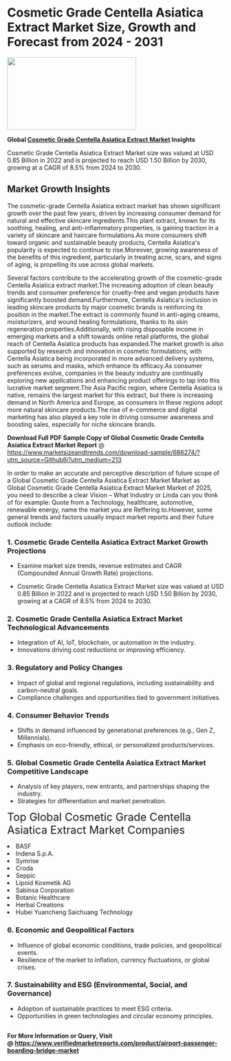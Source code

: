 <H1>Cosmetic Grade Centella Asiatica Extract Market Size, Growth and Forecast from 2024 - 2031</H1><img class="aligncenter size-medium wp-image-584254" src="https://thirdeyenews.in/wp-content/uploads/2024/09/Global-Market-Research-300x168.jpeg" alt="" width="300" height="168" /><p><strong>Global&nbsp;<a href="https://www.marketsizeandtrends.com/download-sample/686274/?utm_source=Github8j?utm_medium=213">Cosmetic Grade Centella Asiatica Extract Market</a> Insights</strong></p><p>Cosmetic Grade Centella Asiatica Extract Market size was valued at USD 0.85 Billion in 2022 and is projected to reach USD 1.50 Billion by 2030, growing at a CAGR of 8.5% from 2024 to 2030.</p><p><h2>Market Growth Insights</h2> <p>The cosmetic-grade Centella Asiatica extract market has shown significant growth over the past few years, driven by increasing consumer demand for natural and effective skincare ingredients.This plant extract, known for its soothing, healing, and anti-inflammatory properties, is gaining traction in a variety of skincare and haircare formulations.As more consumers shift toward organic and sustainable beauty products, Centella Asiatica's popularity is expected to continue to rise.Moreover, growing awareness of the benefits of this ingredient, particularly in treating acne, scars, and signs of aging, is propelling its use across global markets.</p> <p>Several factors contribute to the accelerating growth of the cosmetic-grade Centella Asiatica extract market.The increasing adoption of clean beauty trends and consumer preference for cruelty-free and vegan products have significantly boosted demand.Furthermore, Centella Asiatica's inclusion in leading skincare products by major cosmetic brands is reinforcing its position in the market.The extract is commonly found in anti-aging creams, moisturizers, and wound healing formulations, thanks to its skin regeneration properties.Additionally, with rising disposable income in emerging markets and a shift towards online retail platforms, the global reach of Centella Asiatica products has expanded.The market growth is also supported by research and innovation in cosmetic formulations, with Centella Asiatica being incorporated in more advanced delivery systems, such as serums and masks, which enhance its efficacy.As consumer preferences evolve, companies in the beauty industry are continually exploring new applications and enhancing product offerings to tap into this lucrative market segment.The Asia Pacific region, where Centella Asiatica is native, remains the largest market for this extract, but there is increasing demand in North America and Europe, as consumers in these regions adopt more natural skincare products.The rise of e-commerce and digital marketing has also played a key role in driving consumer awareness and boosting sales, especially for niche skincare brands.<p><span class=""><strong>Download Full PDF Sample Copy of Global Cosmetic Grade Centella Asiatica Extract Market Report</strong> @ <a href="https://www.marketsizeandtrends.com/download-sample/686274/?utm_source=Github8j?utm_medium=213" target="_blank">https://www.marketsizeandtrends.com/download-sample/686274/?utm_source=Github8j?utm_medium=213</a></span></p><p>In order to make an accurate and perceptive description of future scope of a Global&nbsp;Cosmetic Grade Centella Asiatica Extract Market Market as Global&nbsp;Cosmetic Grade Centella Asiatica Extract Market Market of 2025, you need to describe a clear Vision &ndash; What Industry or Linda can you think of for example: Quote from a Technology, healthcare, automotive, renewable energy, name the market you are Reffering to.However, some general trends and factors usually impact market reports and their future outlook include:</p><h3>1.&nbsp;<strong>Cosmetic Grade Centella Asiatica Extract Market Growth Projections</strong></h3><ul><li>Examine market size trends, revenue estimates and CAGR (Compounded Annual Growth Rate) projections.</li><li><p>Cosmetic Grade Centella Asiatica Extract Market size was valued at USD 0.85 Billion in 2022 and is projected to reach USD 1.50 Billion by 2030, growing at a CAGR of 8.5% from 2024 to 2030.</p></li></ul><h3>2.&nbsp;<strong>Cosmetic Grade Centella Asiatica Extract Market Technological Advancements</strong></h3><ul><li>Integration of AI, IoT, blockchain, or automation in the industry.</li><li>Innovations driving cost reductions or improving efficiency.</li></ul><h3>3.&nbsp;<strong>Regulatory and Policy Changes</strong></h3><ul><li>Impact of global and regional regulations, including sustainability and carbon-neutral goals.</li><li>Compliance challenges and opportunities tied to government initiatives.</li></ul><h3>4.&nbsp;<strong>Consumer Behavior Trends</strong></h3><ul><li>Shifts in demand influenced by generational preferences (e.g., Gen Z, Millennials).</li><li>Emphasis on eco-friendly, ethical, or personalized products/services.</li></ul><h3>5.&nbsp;<strong>Global Cosmetic Grade Centella Asiatica Extract Market Competitive Landscape</strong></h3><ul><li>Analysis of key players, new entrants, and partnerships shaping the industry.</li><li>Strategies for differentiation and market penetration.</li></ul><p data-pm-slice="1 1 []"><span style="color: inherit; font-family: inherit; font-size: 25px;">Top Global Cosmetic Grade Centella Asiatica Extract Market Companies</span></p><div class="" data-test-id=""><p><li>BASF</li><li> Indena S.p.A.</li><li> Symrise</li><li> Croda</li><li> Seppic</li><li> Lipoid Kosmetik AG</li><li> Sabinsa Corporation</li><li> Botanic Healthcare</li><li> Herbal Creations</li><li> Hubei Yuancheng Saichuang Technology</li></p></div><h3>6.&nbsp;<strong>Economic and Geopolitical Factors</strong></h3><ul><li>Influence of global economic conditions, trade policies, and geopolitical events.</li><li>Resilience of the market to inflation, currency fluctuations, or global crises.</li></ul><h3>7.&nbsp;<strong>Sustainability and ESG (Environmental, Social, and Governance)</strong></h3><ul><li>Adoption of sustainable practices to meet ESG criteria.</li><li>Opportunities in green technologies and circular economy principles.</li></ul><h2><strong style="font-size: 14px;">For More Information or Query, Visit @&nbsp;</strong><a style="background-color: #ffffff; font-size: 14px;" href="https://www.marketsizeandtrends.com/report/cosmetic-grade-centella-asiatica-extract-market/" target="_blank">https://www.verifiedmarketreports.com/product/airport-passenger-boarding-bridge-market</a></h2>